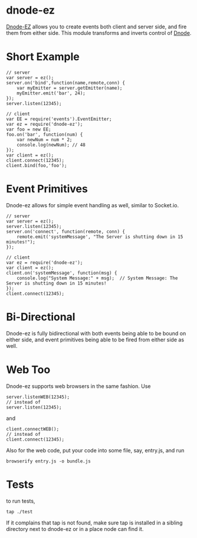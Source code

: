dnode-ez
========

[Dnode-EZ](https://github.com/rook2pawn/node-dnode-ez) allows you to create events both client and server side, and fire them from either side.
This module transforms and inverts control of [Dnode](https://github.com/substack/dnode).

Short Example
=============
    
    // server
    var server = ez();
    server.on('bind',function(name,remote,conn) {
        var myEmitter = server.getEmitter(name);
        myEmitter.emit('bar', 24);
    }); 
    server.listen(12345);

    // client
    var EE = require('events').EventEmitter;
    var ez = require('dnode-ez');
    var foo = new EE; 
    foo.on('bar', function(num) {
        var newNum = num * 2; 
        console.log(newNum); // 48
    }); 
    var client = ez();
    client.connect(12345);
    client.bind(foo,'foo');


Event Primitives
================

Dnode-ez allows for simple event handling as well, similar to Socket.io.
 
    // server
    var server = ez();
    server.listen(12345);
    server.on('connect', function(remote, conn) {
        remote.emit('systemMessage', "The Server is shutting down in 15 minutes!");
    });

    // client
    var ez = require('dnode-ez');
    var client = ez();
    client.on('systemMessage', function(msg) {
        console.log("System Message:" + msg);  // System Message: The Server is shutting down in 15 minutes!
    });
    client.connect(12345);


Bi-Directional
==============

Dnode-ez is fully bidirectional with both events being able to be bound on either side, and event primitives being able to be 
fired from either side as well. 

Web Too
=======

Dnode-ez supports web browsers in the same fashion.
Use 

    server.listenWEB(12345);
    // instead of
    server.listen(12345);

and 

    client.connectWEB();
    // instead of 
    client.connect(12345);

Also for the web code, put your code into some file, say, entry.js, and run

    browserify entry.js -o bundle.js

Tests
=====
 
to run tests, 

    tap ./test

If it complains that tap is not found, make sure tap is installed in a sibling directory next to dnode-ez or in a place node can find it.

